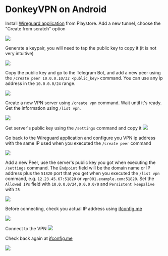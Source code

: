 DonkeyVPN on Android
===

Install [Wireguard application](https://play.google.com/store/apps/details?id=com.wireguard.android&hl=en&pli=1) from Playstore. Add a new tunnel, choose the "Create from scratch" option

![](assets/donkeyvpn-android-14.jpeg)

Generate a keypair, you will need to tap the public key to copy it (it is not very intuitive)

![](assets/donkeyvpn-android-15.jpeg)

Copy the public key and go to the Telegram Bot, and add a new peer using the `/create peer 10.0.0.10/32 <public_key>` command. You can use any ip address in the `10.0.0.0/24` range.

![](assets/donkeyvpn-android-16.jpeg)

Create a new VPN server using `/create vpn` command. Wait until it's ready. Get the information using `/list vpn`.

![](assets/donkeyvpn-android-17.jpeg)

Get server's public key using the `/settings` command and copy it
![](assets/donkeyvpn-android-18.jpeg)

Go back to the Wireguard application and configure you VPN ip address with the same IP used when you executed the `/create peer` command

![](assets/donkeyvpn-android-19.jpeg)

Add a new Peer, use the server's public key you got when executing the `/settings` command. The `Endpoint` field will be the domain name or IP address  plus the `51820` port that you get when you executed the `/list vpn` command, e.g. `12.23.45.67:51820` or `vpn001.example.com:51820`. Set the `Allowed IPs` field with `10.0.0.0/24,0.0.0.0/0` and `Persistent keepalive` with `25`

![](assets/donkeyvpn-android-20.jpeg)

Before connecting, check you actual IP address using [ifconfig.me](https://ifconfig.me/)

![](assets/donkeyvpn-android-21.jpeg)

Connect to the VPN
![](assets/donkeyvpn-android-22.jpeg)

Check back again at [ifconfig.me](https://ifconfig.me/)

![](assets/donkeyvpn-android-23.jpeg)

